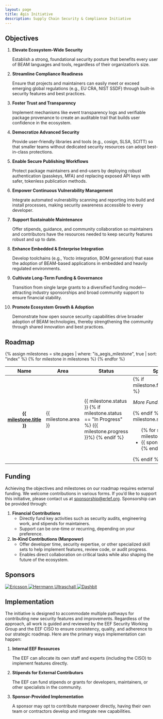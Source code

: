 ```yaml
---
layout: page
title: Ægis Initiative
description: Supply Chain Security & Compliance Initiative
---
```


## Objectives

1. **Elevate Ecosystem-Wide Security**
    
    Establish a strong, foundational security posture that benefits every user
    of BEAM languages and tools, regardless of their organization’s size.
    
2. **Streamline Compliance Readiness**
    
    Ensure that projects and maintainers can easily meet or exceed emerging
    global regulations (e.g., EU CRA, NIST SSDF) through built-in security
    features and best practices.
    
3. **Foster Trust and Transparency**
    
    Implement mechanisms like event transparency logs and verifiable package
    provenance to create an auditable trail that builds user confidence in the
    ecosystem.
    
4. **Democratize Advanced Security**
    
    Provide user-friendly libraries and tools (e.g., cosign, SLSA, SCITT) so
    that smaller teams without dedicated security resources can adopt
    best-in-class protections.
    
5. **Enable Secure Publishing Workflows**
    
    Protect package maintainers and end-users by deploying robust authentication
    (passkeys, MFA) and replacing exposed API keys with safer, tokenless
    publication methods.
    
6. **Empower Continuous Vulnerability Management**
    
    Integrate automated vulnerability scanning and reporting into build and
    install processes, making security awareness accessible to every developer.
    
7. **Support Sustainable Maintenance**
    
    Offer stipends, guidance, and community collaboration so maintainers and
    contributors have the resources needed to keep security features robust and
    up to date.
    
8. **Enhance Embedded & Enterprise Integration**
    
    Develop toolchains (e.g., Yocto integration, BOM generation) that ease the
    adoption of BEAM-based applications in embedded and heavily regulated
    environments.
    
9. **Cultivate Long-Term Funding & Governance**
    
    Transition from single large grants to a diversified funding
    model—attracting industry sponsorships and broad community support to ensure
    financial stability.
    
10. **Promote Ecosystem Growth & Adoption**
    
    Demonstrate how open source security capabilities drive broader adoption of
    BEAM technologies, thereby strengthening the community through shared
    innovation and best practices.

## Roadmap

<div class="table-responsive">
  <table class="table table-striped table-bordered">
    <thead class="thead-dark">
      <tr>
        <th scope="col">Name</th>
        <th scope="col">Area</th>
        <th scope="col">Status</th>
        <th scope="col">Sponsors</th>
      </tr>
    </thead>
    <tbody>
      {% assign milestones = site.pages | where: "is_aegis_milestone", true | sort: "index" %}
      {% for milestone in milestones %}
        <tr>
          <th scope="row">
            <a href="{{ milestone.url }}">
              {{ milestone.title }}
            </a>
          </th>
          <td>{{ milestone.area }}</td>
          <td>
            {{ milestone.status }}
            {% if milestone.status == "In Progress" %}
              ({{ milestone.progress }}%)
            {% endif %}
          </td>
          <td>
            {% if milestone.funding_required %}
              <p>
                <em>More Funding Required</em>
              </p>
            {% endif %}
            {% if milestone.sponsors %}
              <ul class="randomize-order">
                {% for sponsor in milestone.sponsors %}
                  <li>
                    {{ sponsor }}
                  </li>
                {% endfor %}
              </ul>
            {% endif %}
          </td>
        </tr>
      {% endfor %}
    </tbody>
  </table>
</div>

## Funding

Achieving the objectives and milestones on our roadmap requires external
funding. We welcome contributions in various forms. If you’d like to support
this initiative, please contact us at [sponsorship@erlef.org](mailto:sponsorship@erlef.org).
Sponsorship can be provided through:

1. **Financial Contributions**
    - Directly fund key activities such as security audits, engineering work,
      and stipends for maintainers.
    - Support can be one-time or recurring, depending on your preference.
2. **In-Kind Contributions (Manpower)**
    - Offer developer time, security expertise, or other specialized skill sets
      to help implement features, review code, or audit progress.
    - Enables direct collaboration on critical tasks while also shaping the
      future of the ecosystem.

## Sponsors

<div class="sponsors randomize-order mb-5">
  <a href="https://www.ericsson.com/">
    <img src="/assets/aegis/sponsors/ericsson.svg" alt="Ericsson" />
  </a>
  <a href="https://www.herrmannultraschall.com/">
    <img src="/assets/aegis/sponsors/herrmann-ultraschall.svg" alt="Herrmann Ultraschall" />
  </a>
  <a href="https://dashbit.co/">
    <img src="/assets/aegis/sponsors/dashbit.png" alt="Dashbit" />
  </a>
</div>


## Implementation

The initiative is designed to accommodate multiple pathways for contributing new
security features and improvements. Regardless of the approach, all work is
guided and reviewed by the EEF Security Working Group and the EEF CISO to ensure
consistency, quality, and adherence to our strategic roadmap. Here are the
primary ways implementation can happen:

1. **Internal EEF Resources**
    
    The EEF can allocate its own staff and experts (including the CISO) to
    implement features directly.
    
2. **Stipends for External Contributors**
    
    The EEF can fund stipends or grants for developers, maintainers, or other
    specialists in the community.
    
3. **Sponsor-Provided Implementation**
    
    A sponsor may opt to contribute manpower directly, having their own team or
    contractors develop and integrate new capabilities.